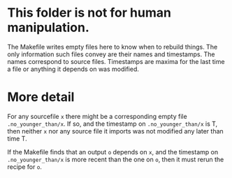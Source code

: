 # This folder is not for human manipulation.

The Makefile writes empty files here to know when to rebuild things.
The only information such files convey are their names and timestamps.
The names correspond to source files.
Timestamps are maxima for the last time a file or anything it depends on was modified.

# More detail

For any sourcefile `x` there might be a corresponding empty file `.no_younger_than/x`.
If so, and the timestamp on `.no_younger_than/x` is T,
then neither `x` nor any source file it imports was not modified any later than time T.

If the Makefile finds that an output `o` depends on `x`,
and the timestamp on `.no_younger_than/x` is more recent than the one on `o`,
then it must rerun the recipe for `o`.
